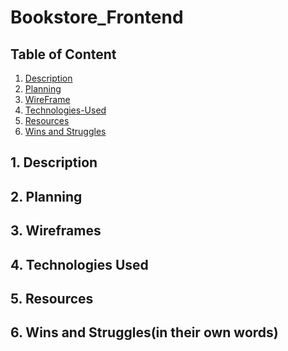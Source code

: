 # Bookstore_Frontend

## Table of Content
1. [ Description ](#desc)
2. [ Planning ](#plann)
3. [ WireFrame ](#WireFrame)
4. [ Technologies-Used ](#Technologies-Used)
5. [ Resources ](#Resources)
6. [ Wins and Struggles ](#WinsandStruggles)

<a name="desc"></a>
## 1. Description

<a name="plann"></a>
## 2. Planning

<a name="WireFrame"></a>
## 3. Wireframes

<a name ="Technologies-Used"></a>
## 4. Technologies Used

<a name = "Resources"></a>
## 5. Resources

<a name = "WinsandStruggles"></a>
## 6. Wins and Struggles(in their own words)
